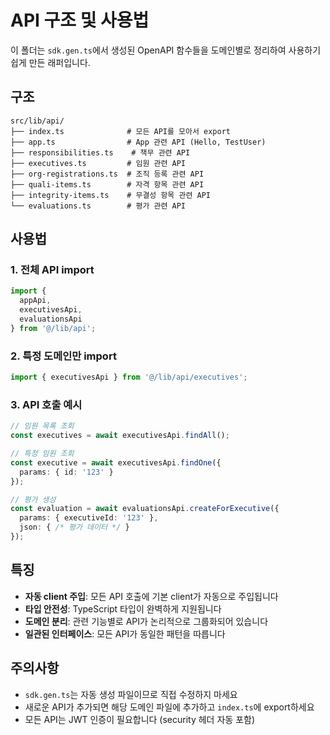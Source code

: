 # API 구조 및 사용법

이 폴더는 `sdk.gen.ts`에서 생성된 OpenAPI 함수들을 도메인별로 정리하여 사용하기 쉽게 만든 래퍼입니다.

## 구조

```
src/lib/api/
├── index.ts              # 모든 API를 모아서 export
├── app.ts                # App 관련 API (Hello, TestUser)
├── responsibilities.ts    # 책무 관련 API
├── executives.ts         # 임원 관련 API
├── org-registrations.ts  # 조직 등록 관련 API
├── quali-items.ts        # 자격 항목 관련 API
├── integrity-items.ts    # 무결성 항목 관련 API
└── evaluations.ts        # 평가 관련 API
```

## 사용법

### 1. 전체 API import
```typescript
import { 
  appApi, 
  executivesApi, 
  evaluationsApi 
} from '@/lib/api';
```

### 2. 특정 도메인만 import
```typescript
import { executivesApi } from '@/lib/api/executives';
```

### 3. API 호출 예시
```typescript
// 임원 목록 조회
const executives = await executivesApi.findAll();

// 특정 임원 조회
const executive = await executivesApi.findOne({ 
  params: { id: '123' } 
});

// 평가 생성
const evaluation = await evaluationsApi.createForExecutive({
  params: { executiveId: '123' },
  json: { /* 평가 데이터 */ }
});
```

## 특징

- **자동 client 주입**: 모든 API 호출에 기본 client가 자동으로 주입됩니다
- **타입 안전성**: TypeScript 타입이 완벽하게 지원됩니다
- **도메인 분리**: 관련 기능별로 API가 논리적으로 그룹화되어 있습니다
- **일관된 인터페이스**: 모든 API가 동일한 패턴을 따릅니다

## 주의사항

- `sdk.gen.ts`는 자동 생성 파일이므로 직접 수정하지 마세요
- 새로운 API가 추가되면 해당 도메인 파일에 추가하고 `index.ts`에 export하세요
- 모든 API는 JWT 인증이 필요합니다 (security 헤더 자동 포함)
